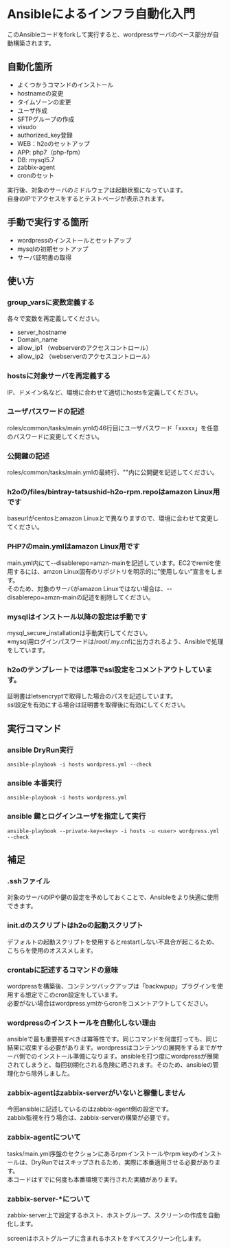 # Ansibleによるインフラ自動化入門

このAnsibleコードをforkして実行すると、wordpressサーバのベース部分が自動構築されます。

## 自動化箇所
* よくつかうコマンドのインストール
* hostnameの変更
* タイムゾーンの変更
* ユーザ作成
* SFTPグループの作成
* visudo
* authorized_key登録
* WEB：h2oのセットアップ
* APP: php7（php-fpm）
* DB: mysql5.7
* zabbix-agent
* cronのセット

実行後、対象のサーバのミドルウェアは起動状態になっています。<br>
自身のIPでアクセスをするとテストページが表示されます。

## 手動で実行する箇所
* wordpressのインストールとセットアップ
* mysqlの初期セットアップ
* サーバ証明書の取得

## 使い方
### group_varsに変数定義する
各々で変数を再定義してください。
* server_hostname
* Domain_name
* allow_ip1 （webserverのアクセスコントロール）
* allow_ip2 （webserverのアクセスコントロール）

### hostsに対象サーバを再定義する
IP、ドメイン名など、環境に合わせて適切にhostsを定義してください。

### ユーザパスワードの記述
roles/common/tasks/main.ymlの46行目にユーザパスワード「xxxxx」を任意のパスワードに変更してください。

### 公開鍵の記述
roles/common/tasks/main.ymlの最終行、""内に公開鍵を記述してください。

### h2oの/files/bintray-tatsushid-h2o-rpm.repoはamazon Linux用です
baseurlがcentosとamazon Linuxとで異なりますので、環境に合わせて変更してください。

### PHP7のmain.ymlはamazon Linux用です
main.yml内にて--disablerepo=amzn-mainを記述しています。EC2でremiを使用するには、amzon Linux固有のリポジトリを明示的に”使用しない”宣言をします。<br>
そのため、対象のサーバがamazon Linuxではない場合は、--disablerepo=amzn-mainの記述を削除してください。

### mysqlはインストール以降の設定は手動です
mysql_secure_installationは手動実行してください。<br>
※mysql用ログインパスワードは/root/.my.cnfに出力されるよう、Ansibleで処理をしています。

### h2oのテンプレートでは標準でssl設定をコメントアウトしています。
証明書はletsencryptで取得した場合のパスを記述しています。<br>
ssl設定を有効にする場合は証明書を取得後に有効にしてください。


## 実行コマンド
### ansible DryRun実行
```
ansible-playbook -i hosts wordpress.yml --check
```

### ansible 本番実行
```
ansible-playbook -i hosts wordpress.yml
```

### ansible 鍵とログインユーザを指定して実行
```
ansible-playbook --private-key=<key> -i hosts -u <user> wordpress.yml --check
```

## 補足
### .sshファイル
対象のサーバのIPや鍵の設定を予めしておくことで、Ansibleをより快適に使用できます。

### init.dのスクリプトはh2oの起動スクリプト
デフォルトの起動スクリプトを使用するとrestartしない不具合が起こるため、こちらを使用のオススメします。

### crontabに記述するコマンドの意味
wordpressを構築後、コンテンツバックアップは「backwpup」プラグインを使用する想定でこのcron設定をしています。<br>
必要がない場合はwordpress.ymlからcronをコメントアウトしてください。

### wordpressのインストールを自動化しない理由
ansibleで最も重要視すべきは冪等性です。同じコマンドを何度打っても、同じ結果に収束する必要があります。wordpressはコンテンツの展開をするまでがサーバ側でのインストール準備になります。ansibleを打つ度にwordpressが展開されてしまうと、毎回初期化される危険に晒されます。そのため、ansibleの管理化から除外しました。

### zabbix-agentはzabbix-serverがいないと稼働しません
今回ansibleに記述しているのはzabbix-agent側の設定です。<br>
zabbix監視を行う場合は、zabbix-serverの構築が必要です。

### zabbix-agentについて
tasks/main.yml序盤のセクションにあるrpmインストールやrpm keyのインストールは、DryRunではスキップされるため、実際に本番適用させる必要があります。<br>
本コードはすでに何度も本番環境で実行された実績があります。

### zabbix-server-*について
zabbix-server上で設定するホスト、ホストグループ、スクリーンの作成を自動化します。

screenはホストグループに含まれるホストをすべてスクリーン化します。

